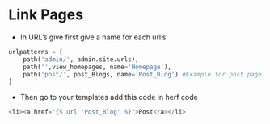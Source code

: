 # Link Pages

- In URL’s give first give a name for each url’s

```python
urlpatterns = [
    path('admin/', admin.site.urls),
    path('',view_homepages, name='Homepage'),
    path('post/', post_Blogs, name='Post_Blog') #Example for post page name is 'Post_Blog' 
]
```

- Then go to your templates add this code in herf code

```python
<li><a href="{% url 'Post_Blog' %}">Post</a></li> 
```
